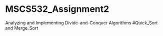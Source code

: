 # MSCS532_Assignment2

Analyzing and Implementing Divide-and-Conquer Algorithms
#Quick_Sort and Merge_Sort

